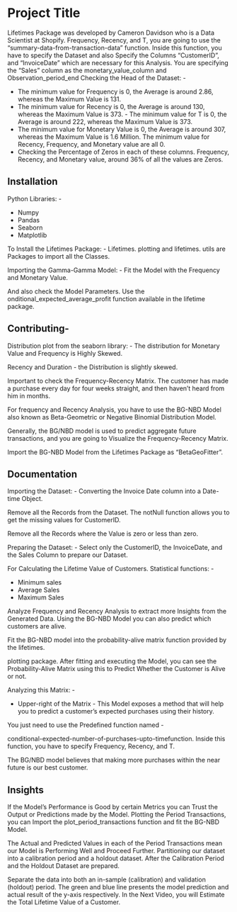 
# Project Title

Lifetimes Package was developed by Cameron Davidson who is a Data Scientist at Shopify.
Frequency, Recency, and T, you are going to use the “summary-data-from-transaction-data” function.
Inside this function, you have to specify the Dataset and also Specify the Columns “CustomerID”, and “InvoiceDate” which are necessary for this Analysis. You are specifying the “Sales” column as the monetary_value_column and Observation_period_end Checking the Head of the Dataset: -
- The minimum value for Frequency is 0, the Average is around 2.86, whereas the Maximum Value is 131.
- The minimum value for Recency is 0, the Average is around 130, whereas the Maximum Value is 373. - The minimum value for T is 0, the Average is around 222, whereas the Maximum Value is 373.
- The minimum value for Monetary Value is 0, the Average is around 307, whereas the Maximum Value is 1.6 Million. The minimum value for Recency, Frequency, and Monetary value are all 0. 
- Checking the Percentage of Zeros in each of these columns. Frequency, Recency, and Monetary value, around 36% of all the values are Zeros.
## Installation


Python Libraries: -
- Numpy
- Pandas
- Seaborn
- Matplotlib

To Install the Lifetimes Package: -
Lifetimes. plotting and lifetimes. utils are Packages to import all the Classes.

Importing the Gamma-Gamma Model: -
Fit the Model with the Frequency and Monetary Value. 

And also check the Model Parameters. Use the onditional_expected_average_profit function available in the lifetime package.

## Contributing-

Distribution plot from the seaborn library: -
The distribution for Monetary Value and Frequency is Highly Skewed.

Recency and Duration - the Distribution is slightly skewed.

Important to check the Frequency-Recency Matrix.
The customer has made a purchase every day for four weeks straight, and then haven’t heard from him in months.

For frequency and Recency Analysis, you have to use the BG-NBD Model also known as Beta-Geometric or Negative Binomial Distribution Model.

Generally, the BG/NBD model is used to predict aggregate future transactions, and you are going to Visualize the Frequency-Recency Matrix.

Import the BG-NBD Model from the Lifetimes Package as “BetaGeoFitter”.
## Documentation



Importing the Dataset: -
Converting the Invoice Date column into a Date-time Object.

Remove all the Records from the Dataset. The notNull function allows you to get the missing values for CustomerID.

Remove all the Records where the Value is zero or less than zero.

Preparing the Dataset: -
Select only the CustomerID, the InvoiceDate, and the Sales Column to prepare our Dataset.

For Calculating the Lifetime Value of Customers. Statistical functions: -
- Minimum sales
- Average Sales
- Maximum Sales

Analyze Frequency and Recency Analysis to extract more Insights from the Generated Data. Using the BG-NBD Model you can also predict which customers are alive. 

Fit the BG-NBD model into the probability-alive matrix function provided by the lifetimes. 

plotting package. After fitting and executing the Model, you can see the Probability-Alive Matrix using this to Predict Whether the Customer is Alive or not.

Analyzing this Matrix: - 
- Upper-right of the Matrix - This Model exposes a method that will help you to predict a customer’s expected purchases using their history. 

You just need to use the Predefined function named - 

conditional-expected-number-of-purchases-upto-timefunction. Inside this function, you have to specify Frequency, Recency, and T.

The BG/NBD model believes that making more purchases within the near future is our best customer.
## Insights

If the Model’s Performance is Good by certain Metrics you can Trust the Output or Predictions made by the Model.
Plotting the Period Transactions, you can Import the plot_period_transactions function and fit the BG-NBD Model.

The Actual and Predicted Values in each of the Period Transactions mean our Model is Performing Well and Proceed Further.
Partitioning our dataset into a calibration period and a holdout dataset. After the Calibration Period and the Holdout Dataset are prepared. 

Separate the data into both an in-sample (calibration) and validation (holdout) period. The green and blue line presents the model prediction and actual result of the y-axis respectively. In the Next Video, you will Estimate the Total Lifetime Value of a Customer.
